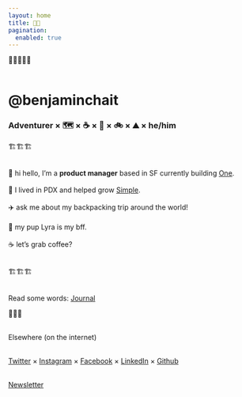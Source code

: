 ```yaml
---
layout: home
title: 👨‍💻
pagination:
  enabled: true
---
```

🚧🚧🚧🚧🚧<br/><br/>

<h1>@benjaminchait</h1>

<h3>Adventurer × 🗺 × ☕️ × 🐶 × 🚲 × ⛰ × he/him</h3>

🏗🏗🏗<br/><br/>

👋 hi hello, I’m a **product manager** based in SF currently building [One](https://onefinance.com/).<br/><br/>
🌲 I lived in PDX and helped grow [Simple](https://simple.com/).<br/><br/>
✈️ ask me about my backpacking trip around the world!<br/><br/>
🐶 my pup Lyra is my bff.<br/><br/>
☕️ let’s grab coffee?<br/><br/>


🏗🏗🏗<br/><br/>

Read some words: <a href="/archives/">Journal</a>

🚀🚀🚀<br/><br/>

Elsewhere (on the internet)<br/><br/>

[Twitter](https://twitter.com/benjaminchait) × [Instagram](https://instagram.com/benjaminchait) × [Facebook](https://facebook.com/benjaminchait) × [LinkedIn](https://linkedin.com/in/benjaminchait) × [Github](https://github.com/benjaminchait)<br/><br/>

[Newsletter](http://eepurl.com/dLC0nw)